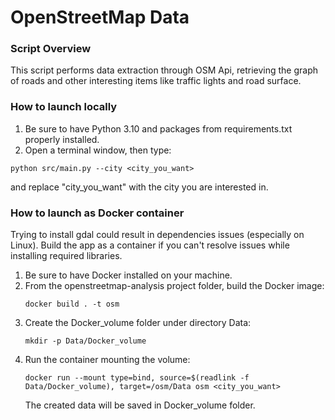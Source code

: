 # OpenStreetMap Data

### Script Overview

This script performs data extraction through OSM Api, retrieving the graph of roads and other interesting items like traffic lights and road surface.

### How to launch locally

1. Be sure to have Python 3.10 and packages from requirements.txt properly installed.
2. Open a terminal window, then type:

```
python src/main.py --city <city_you_want>
```

and replace "city_you_want" with the city you are interested in.

### How to launch as Docker container

Trying to install gdal could result in dependencies issues (especially on Linux).
Build the app as a container if you can't resolve issues while installing required libraries.

1. Be sure to have Docker installed on your machine.
2. From the openstreetmap-analysis project folder, build the Docker image:
   ```
   docker build . -t osm
   ```
3. Create the Docker_volume folder under directory Data:
   ```
   mkdir -p Data/Docker_volume
   ```
4. Run the container mounting the volume:
   ```
   docker run --mount type=bind, source=$(readlink -f Data/Docker_volume), target=/osm/Data osm <city_you_want>
   ```
   The created data will be saved in Docker_volume folder.
